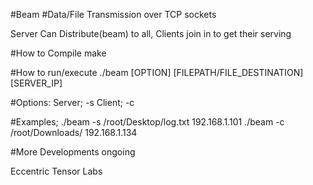 #Beam
#Data/File Transmission over TCP sockets

Server Can Distribute(beam) to all, Clients join in to get their serving

#How to Compile
	make

#How to run/execute
	./beam [OPTION]	[FILEPATH/FILE_DESTINATION] [SERVER_IP]
	
#Options:
	Server; -s
	Client; -c

#Examples;
	./beam -s /root/Desktop/log.txt 192.168.1.101
	./beam -c /root/Downloads/ 192.168.1.134

#More Developments ongoing

Eccentric Tensor Labs
